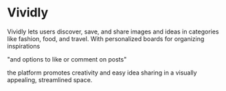 # Vividly
Vividly lets users discover, save, and share images and ideas in categories like fashion, food, and travel. With personalized boards for organizing inspirations 

"and options to like or comment on posts" 

the platform promotes creativity and easy idea sharing in a visually appealing, streamlined space.